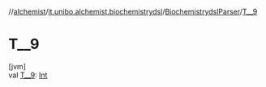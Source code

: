 //[alchemist](../../../index.md)/[it.unibo.alchemist.biochemistrydsl](../index.md)/[BiochemistrydslParser](index.md)/[T__9](-t__9.md)

# T__9

[jvm]\
val [T__9](-t__9.md): [Int](https://kotlinlang.org/api/latest/jvm/stdlib/kotlin/-int/index.html)
